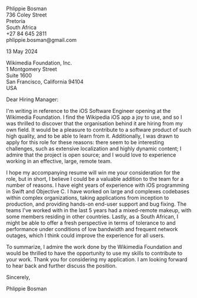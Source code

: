 <p class="address">
Phlippie Bosman<br>
736 Coley Street<br>
Pretoria<br/>
South Africa<br/>
+27 84 645 2811<br/>
phlippie.bosman@gmail.com<br/>
</p>

13 May 2024

<p class="address">
Wikimedia Foundation, Inc.<br>
1 Montgomery Street<br>
Suite 1600<br>
San Francisco, California 94104<br>
USA<br/>
</p>

Dear Hiring Manager:

I'm writing in reference to the iOS Software Engineer opening at the Wikimedia Foundation. I find the Wikipedia iOS app a joy to use, and so I was thrilled to discover that the organisation behind it are hiring from my own field. It would be a pleasure to contribute to a software product of such high quality, and to be able to learn from it. Additionally, I was drawn to apply for this role for these reasons: there seem to be interesting challenges, such as extensive localization and highly dynamic content; I admire that the project is open source; and I would love to experience working in an effective, large, remote team.

I hope my accompanying resume will win me your consideration for the role, but in short, I believe I could be a valuable addition to the team for a number of reasons. I have eight years of experience with iOS programming in Swift and Objective C. I have worked on large and complexes codebases within complex organizations, taking applications from inception to production, and providing hands-on end-user support and bug fixing. The teams I've worked with in the last 5 years had a mixed-remote makeup, with some members residing in other countries. Lastly, as a South African, I might be able to offer a fresh perspective in terms of tolerance to and performance under conditions of low bandwidth and frequent network outages, which I think could improve the experience for all users.

To summarize, I admire the work done by the Wikimedia Foundation and would be thrilled to have the opportunity to use my skills to contribute to your work. Thank you for considering my application. I am looking forward to hear back and further discuss the position.

Sincerely,

Phlippie Bosman
